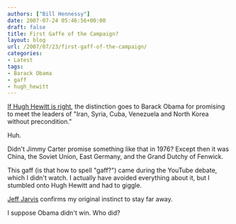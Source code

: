 ```yaml
---
authors: ["Bill Hennessy"]
date: 2007-07-24 05:46:56+00:00
draft: false
title: First Gaffe of the Campaign?
layout: blog
url: /2007/07/23/first-gaff-of-the-campaign/
categories:
- Latest
tags:
- Barack Obama
- gaff
- hugh_hewitt
---
```


[If Hugh Hewitt is right](https://hughhewitt.townhall.com/g/216a8640-745f-4180-8662-79a7a05ab587), the distinction goes to Barack Obama for promising to meet the leaders of "Iran, Syria, Cuba, Venezuela and North Korea without precondition."

Huh.

Didn't Jimmy Carter promise something like that in 1976?  Except then it was China, the Soviet Union, East Germany, and the Grand Dutchy of Fenwick.

This gaff (is that how to spell "gaff?") came during the YouTube debate, which I didn't watch.  I actually have avoided everything about it, but I stumbled onto Hugh Hewitt and had to giggle.

[Jeff Jarvis](https://www.buzzmachine.com/2007/07/23/their-debate/) confirms my original instinct to stay far away.

I suppose Obama didn't win.  Who did?
